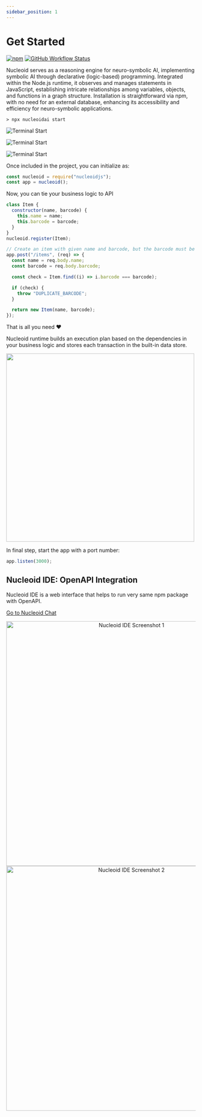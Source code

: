 ```yaml
---
sidebar_position: 1
---
```


# Get Started

[![npm](https://img.shields.io/npm/v/nucleoidjs)](https://www.npmjs.com/package/nucleoidjs) [![GitHub Workflow Status](https://img.shields.io/github/actions/workflow/status/nucleoidjs/nucleoid/test.yml?branch=main)](https://github.com/NucleoidJS/Nucleoid/actions/workflows/test.yml)

Nucleoid serves as a reasoning engine for neuro-symbolic AI, implementing symbolic AI through declarative (logic-based) programming. Integrated within the Node.js runtime, it observes and manages statements in JavaScript, establishing intricate relationships among variables, objects, and functions in a graph structure. Installation is straightforward via npm, with no need for an external database, enhancing its accessibility and efficiency for neuro-symbolic applications.

```shell
> npx nucleoidai start
```

![Terminal Start](/media/terminal-start.png)

![Terminal Start](/media/terminal-postman.png)

![Terminal Start](/media/terminal-ide.png)

Once included in the project, you can initialize as:

```javascript
const nucleoid = require("nucleoidjs");
const app = nucleoid();
```

Now, you can tie your business logic to API

```javascript
class Item {
  constructor(name, barcode) {
    this.name = name;
    this.barcode = barcode;
  }
}
nucleoid.register(Item);

// Create an item with given name and barcode, but the barcode must be unique
app.post("/items", (req) => {
  const name = req.body.name;
  const barcode = req.body.barcode;

  const check = Item.find((i) => i.barcode === barcode);

  if (check) {
    throw "DUPLICATE_BARCODE";
  }

  return new Item(name, barcode);
});
```

That is all you need :heart:

Nucleoid runtime builds an execution plan based on the dependencies in your business logic and stores each transaction in the built-in data store.

<img src="https://cdn.nucleoid.com/media/graph.png" width="500"/>

In final step, start the app with a port number:

```javascript
app.listen(3000);
```

## Nucleoid IDE: OpenAPI Integration

Nucleoid IDE is a web interface that helps to run very same npm package with OpenAPI.

[Go to Nucleoid Chat](https://nucleoid.com/ide/chat)

<p align="center">
  <img src="https://cdn.nucleoid.com/media/screenshot-1.png" alt="Nucleoid IDE Screenshot 1" width="650"/>
  <img src="https://cdn.nucleoid.com/media/screenshot-2.png" alt="Nucleoid IDE Screenshot 2" width="650"/>
</p>
